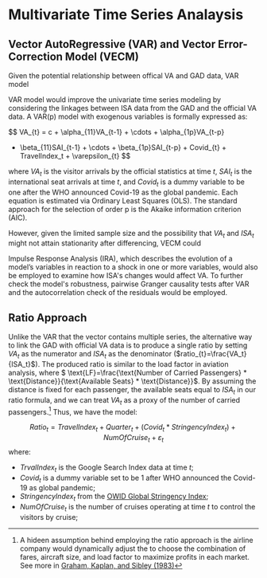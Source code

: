 # Multivariate Time Series Analaysis
## Vector AutoRegressive (VAR) and Vector Error-Correction Model (VECM)


Given the potential relationship between offical VA and GAD data, VAR model 

VAR model would improve the univariate time series modeling by considering the linkages between ISA data from the GAD and the official VA data. A VAR(p) model with exogenous variables is formally expressed as:

$$
VA_{t} = c + \alpha_{11}VA_{t-1} + \cdots + \alpha_{1p}VA_{t-p} 
+ \beta_{11}SAI_{t-1} + \cdots + \beta_{1p}SAI_{t-p} + Covid_{t} + TravelIndex_t + \varepsilon_{t} 
$$

where $VA_t$ is the visitor arrivals by the official statistics at time $t$, $SAI_t$ is the international seat arrivals at time $t$, and $Covid_t$ is a dummy variable to be one after the WHO announced Covid-19 as the global pandemic. Each equation is estimated via Ordinary Least Squares (OLS). The standard approach for the selection of order p is the Akaike information criterion (AIC).

However, given the limited sample size and the possibility that $VA_t$ and $ISA_t$ might not attain stationarity after differencing, VECM could 

Impulse Response Analysis (IRA), which describes the evolution of a model’s variables in reaction to a shock in one or more variables, would also be employed to examine how ISA's changes would affect VA. To further check the model's robustness, pairwise Granger causality tests after VAR and the autocorrelation check of the residuals would be employed.


## Ratio Approach
Unlike the VAR that the vector contains multiple series, the alternative way to link the GAD with official VA data is to produce a single ratio by setting $VA_t$ as the numerator and $ISA_t$ as the denominator ($ratio_{t}=\frac{VA_t}{ISA_t}$). The produced ratio is similar to the load factor in aviation analysis, where $ \text{LF}=\frac{\text{Number of Carried Passengers} * \text{Distance}}{\text{Available Seats} * \text{Distance}}$. By assuming the distance is fixed for each passenger, the available seats equal to $ISA_t$ in our ratio formula, and we can treat $VA_t$ as a proxy of the number of carried passengers.[^1] Thus, we have the model:

$$ 
Ratio_t = TravelIndex_t + Quarter_t + (Covid_t * StringencyIndex_t) + NumOfCruise_t + \varepsilon_{t} 
$$
where: 
- $TrvalIndex_t$ is the Google Search Index data at time $t$;
- $Covid_t$ is a dummy variable set to be 1 after WHO announced the Covid-19 as global pandemic;
- $StringencyIndex_t$ from the [OWID Global Stringency Index](https://ourworldindata.org/covid-stringency-index);
- $NumOfCruise_t$ is the number of cruises operating at time $t$ to control the visitors by cruise;

[^1]: A hideen assumption behind employing the ratio approach is the airline company would dynamically adjust the to choose the combination of fares, aircraft size, and load factor to maximize profits in each market. See more in [Graham, Kaplan, and Sibley (1983)](https://www.jstor.org/stable/3003541)